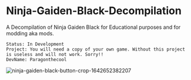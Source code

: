 # Ninja-Gaiden-Black-Decompilation
A Decompilation of Ninja Gaiden Black for Educational purposes and for modding aka mods.

    Status: In Development
    Project: You will need a copy of your own game. Without this project is useless and will not work. Sorry!!
    DevName: Paragonthecool



    
![ninja-gaiden-black-button-crop-1642652382207](https://github.com/ParagonXIIV/Ninja-Gaiden-Black-Decompilation/assets/87882906/8740af94-de5b-4d05-8604-435f053ed814)
